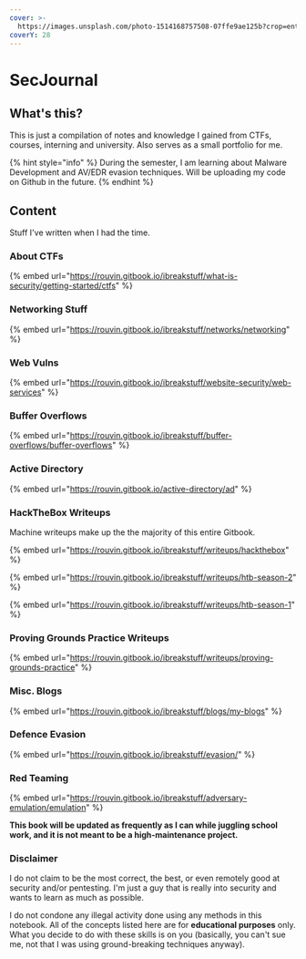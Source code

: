 ```yaml
---
cover: >-
  https://images.unsplash.com/photo-1514168757508-07ffe9ae125b?crop=entropy&cs=srgb&fm=jpg&ixid=M3wxOTcwMjR8MHwxfHNlYXJjaHw5fHxoYWNraW5nfGVufDB8fHx8MTY4MzgyMzE1NXww&ixlib=rb-4.0.3&q=85
coverY: 28
---
```


# SecJournal

## What's this?

This is just a compilation of notes and knowledge I gained from CTFs, courses, interning and university. Also serves as a small portfolio for me.

{% hint style="info" %}
During the semester, I am learning about Malware Development and AV/EDR evasion techniques. Will be uploading my code on Github in the future.
{% endhint %}

## Content

Stuff I've written when I had the time.

### About CTFs

{% embed url="https://rouvin.gitbook.io/ibreakstuff/what-is-security/getting-started/ctfs" %}

### Networking Stuff

{% embed url="https://rouvin.gitbook.io/ibreakstuff/networks/networking" %}

### Web Vulns

{% embed url="https://rouvin.gitbook.io/ibreakstuff/website-security/web-services" %}

### Buffer Overflows

{% embed url="https://rouvin.gitbook.io/ibreakstuff/buffer-overflows/buffer-overflows" %}

### Active Directory

{% embed url="https://rouvin.gitbook.io/active-directory/ad" %}

### HackTheBox Writeups

Machine writeups make up the the majority of this entire Gitbook.

{% embed url="https://rouvin.gitbook.io/ibreakstuff/writeups/hackthebox" %}

{% embed url="https://rouvin.gitbook.io/ibreakstuff/writeups/htb-season-2" %}

{% embed url="https://rouvin.gitbook.io/ibreakstuff/writeups/htb-season-1" %}

### Proving Grounds Practice Writeups

{% embed url="https://rouvin.gitbook.io/ibreakstuff/writeups/proving-grounds-practice" %}

### Misc. Blogs

{% embed url="https://rouvin.gitbook.io/ibreakstuff/blogs/my-blogs" %}

### Defence Evasion

{% embed url="https://rouvin.gitbook.io/ibreakstuff/evasion/" %}

### Red Teaming

{% embed url="https://rouvin.gitbook.io/ibreakstuff/adversary-emulation/emulation" %}

**This book will be updated as frequently as I can while juggling school work, and it is not meant to be a high-maintenance project.**

### Disclaimer

I do not claim to be the most correct, the best, or even remotely good at security and/or pentesting. I'm just a guy that is really into security and wants to learn as much as possible.

I do not condone any illegal activity done using any methods in this notebook. All of the concepts listed here are for **educational purposes** only. What you decide to do with these skills is on you (basically, you can't sue me, not that I was using ground-breaking techniques anyway).